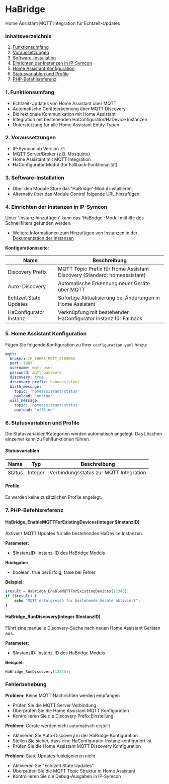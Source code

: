 # HaBridge
Home Assistant MQTT Integration für Echtzeit-Updates

### Inhaltsverzeichnis

1. [Funktionsumfang](#1-funktionsumfang)
2. [Voraussetzungen](#2-voraussetzungen)
3. [Software-Installation](#3-software-installation)
4. [Einrichten der Instanzen in IP-Symcon](#4-einrichten-der-instanzen-in-ip-symcon)
5. [Home Assistant Konfiguration](#5-home-assistant-konfiguration)
6. [Statusvariablen und Profile](#6-statusvariablen-und-profile)
7. [PHP-Befehlsreferenz](#7-php-befehlsreferenz)

### 1. Funktionsumfang

* Echtzeit-Updates von Home Assistant über MQTT
* Automatische Geräteerkennung über MQTT Discovery
* Bidirektionale Kommunikation mit Home Assistant
* Integration mit bestehenden HaConfigurator/HaDevice Instanzen
* Unterstützung für alle Home Assistant Entity-Typen

### 2. Voraussetzungen

- IP-Symcon ab Version 7.1
- MQTT Server/Broker (z.B. Mosquitto)
- Home Assistant mit MQTT Integration
- HaConfigurator Modul (für Fallback-Funktionalität)

### 3. Software-Installation

* Über den Module Store das 'HaBridge'-Modul installieren.
* Alternativ über das Module Control folgende URL hinzufügen

### 4. Einrichten der Instanzen in IP-Symcon

Unter 'Instanz hinzufügen' kann das 'HaBridge'-Modul mithilfe des Schnellfilters gefunden werden.  
- Weitere Informationen zum Hinzufügen von Instanzen in der [Dokumentation der Instanzen](https://www.symcon.de/service/dokumentation/konzepte/instanzen/#Instanz_hinzufügen)

__Konfigurationsseite__:

Name                    | Beschreibung
----------------------- | ------------------
Discovery Prefix        | MQTT Topic Prefix für Home Assistant Discovery (Standard: homeassistant)
Auto-Discovery         | Automatische Erkennung neuer Geräte über MQTT
Echtzeit State Updates  | Sofortige Aktualisierung bei Änderungen in Home Assistant
HaConfigurator Instanz      | Verknüpfung mit bestehender HaConfigurator Instanz für Fallback

### 5. Home Assistant Konfiguration

Fügen Sie folgende Konfiguration zu Ihrer `configuration.yaml` hinzu:

```yaml
mqtt:
  broker: IP_IHRES_MQTT_SERVERS
  port: 1883
  username: mqtt_user
  password: mqtt_password
  discovery: true
  discovery_prefix: homeassistant
  birth_message:
    topic: 'homeassistant/status'
    payload: 'online'
  will_message:
    topic: 'homeassistant/status'
    payload: 'offline'
```

### 6. Statusvariablen und Profile

Die Statusvariablen/Kategorien werden automatisch angelegt. Das Löschen einzelner kann zu Fehlfunktionen führen.

#### Statusvariablen

Name   | Typ     | Beschreibung
------ | ------- | ------------
Status | Integer | Verbindungsstatus zur MQTT Integration

#### Profile

Es werden keine zusätzlichen Profile angelegt.

### 7. PHP-Befehlsreferenz

#### HaBridge_EnableMQTTForExistingDevices(integer $InstanzID)
Aktiviert MQTT Updates für alle bestehenden HaDevice Instanzen.

**Parameter:**
- $InstanzID: Instanz-ID des HaBridge Moduls

**Rückgabe:**
- boolean: true bei Erfolg, false bei Fehler

**Beispiel:**
```php
$result = HaBridge_EnableMQTTForExistingDevices(12345);
if ($result) {
    echo "MQTT erfolgreich für bestehende Geräte aktiviert";
}
```

#### HaBridge_RunDiscovery(integer $InstanzID)
Führt eine manuelle Discovery-Suche nach neuen Home Assistant Geräten aus.

**Parameter:**
- $InstanzID: Instanz-ID des HaBridge Moduls

**Beispiel:**
```php
HaBridge_RunDiscovery(12345);
```

### Fehlerbehebung

**Problem:** Keine MQTT Nachrichten werden empfangen
- Prüfen Sie die MQTT Server Verbindung
- Überprüfen Sie die Home Assistant MQTT Konfiguration
- Kontrollieren Sie die Discovery Prefix Einstellung

**Problem:** Geräte werden nicht automatisch erstellt
- Aktivieren Sie Auto-Discovery in der HaBridge Konfiguration
- Stellen Sie sicher, dass eine HaConfigurator Instanz konfiguriert ist
- Prüfen Sie die Home Assistant MQTT Discovery Konfiguration

**Problem:** State Updates funktionieren nicht
- Aktivieren Sie "Echtzeit State Updates"
- Überprüfen Sie die MQTT Topic Struktur in Home Assistant
- Kontrollieren Sie die Debug-Ausgaben in IP-Symcon
